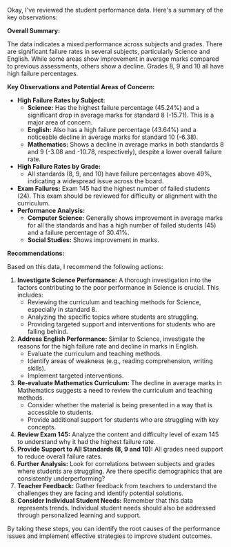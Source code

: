 Okay, I've reviewed the student performance data. Here's a summary of the key observations:

**Overall Summary:**

The data indicates a mixed performance across subjects and grades. There are significant failure rates in several subjects, particularly Science and English.  While some areas show improvement in average marks compared to previous assessments, others show a decline. Grades 8, 9 and 10 all have high failure percentages.

**Key Observations and Potential Areas of Concern:**

*   **High Failure Rates by Subject:**
    *   **Science:** Has the highest failure percentage (45.24%) and a significant drop in average marks for standard 8 (-15.71). This is a major area of concern.
    *   **English:** Also has a high failure percentage (43.64%) and a noticeable decline in average marks for standard 10 (-6.38).
    *   **Mathematics:** Shows a decline in average marks in both standards 8 and 9 (-3.08 and -10.78, respectively), despite a lower overall failure rate.
*   **High Failure Rates by Grade:**
    *   All standards (8, 9, and 10) have failure percentages above 49%, indicating a widespread issue across the board.
*   **Exam Failures:** Exam 145 had the highest number of failed students (24). This exam should be reviewed for difficulty or alignment with the curriculum.
*   **Performance Analysis:**
    *   **Computer Science:** Generally shows improvement in average marks for all the standards and has a high number of failed students (45) and a failure percentage of 30.41%.
    *   **Social Studies:** Shows improvement in marks.

**Recommendations:**

Based on this data, I recommend the following actions:

1.  **Investigate Science Performance:** A thorough investigation into the factors contributing to the poor performance in Science is crucial. This includes:
    *   Reviewing the curriculum and teaching methods for Science, especially in standard 8.
    *   Analyzing the specific topics where students are struggling.
    *   Providing targeted support and interventions for students who are falling behind.
2.  **Address English Performance:** Similar to Science, investigate the reasons for the high failure rate and decline in marks in English.
    *   Evaluate the curriculum and teaching methods.
    *   Identify areas of weakness (e.g., reading comprehension, writing skills).
    *   Implement targeted interventions.
3.  **Re-evaluate Mathematics Curriculum:** The decline in average marks in Mathematics suggests a need to review the curriculum and teaching methods.
    *   Consider whether the material is being presented in a way that is accessible to students.
    *   Provide additional support for students who are struggling with key concepts.
4.  **Review Exam 145:** Analyze the content and difficulty level of exam 145 to understand why it had the highest failure rate.
5.  **Provide Support to All Standards (8, 9 and 10):** All grades need support to reduce overall failure rates.
6.  **Further Analysis:** Look for correlations between subjects and grades where students are struggling. Are there specific demographics that are consistently underperforming?
7.  **Teacher Feedback:** Gather feedback from teachers to understand the challenges they are facing and identify potential solutions.
8.  **Consider Individual Student Needs:**  Remember that this data represents trends. Individual student needs should also be addressed through personalized learning and support.

By taking these steps, you can identify the root causes of the performance issues and implement effective strategies to improve student outcomes.
